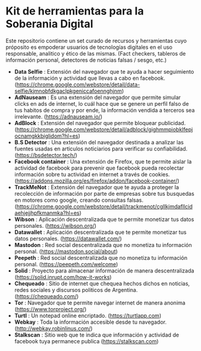 # Kit de herramientas para la Soberania Digital
Este repositorio contiene un set curado de recursos y herramientas cuyo próposito es empoderar usuarios de tecnologías digitales en el uso responsable, analitico y ético de las mismas. (Fact checkers, tableros de información personal, detectores de noticias falsas / sesgo, etc.)

* **Data Selfie** : Extensión del navegador que te ayuda a hacer seguimiento de la información y actividad que llevas a cabo en facebook.
(https://chrome.google.com/webstore/detail/data-selfie/kjmnobfdkgaclpkgeniccafoennghjnm)
* **AdNauseam** : Es una extensión del navegador que permite simular clicks en ads de internet, lo cuál hace que se genere un perfil falso de tus habitos de compra y por ende, la información vendida a terceros sea irrelevante.
(https://adnauseam.io/)
* **AdBlock** : Extensión del navegador que permite bloquear publicidad. (https://chrome.google.com/webstore/detail/adblock/gighmmpiobklfepjocnamgkkbiglidom?hl=es)
* **B.S Detector** : Una extensión del navegador destinada a analizar las fuentes usadas en articulos noticiarios para verificar su confiabilidad. (https://bsdetector.tech/)
* **Facebook container** : Una extensión de Firefox, que te permite aislar la actividad de facebook para prevenir que facebook pueda recolectar información sobre tu actividad en internet a través de cookies. (https://addons.mozilla.org/es/firefox/addon/facebook-container/)
* **TrackMeNot** : Extensión del navegador que te ayuda a proteger la recolección de información por parte de empresas sobre tus busquedas en motores como google, creando consultas falsas. (https://chrome.google.com/webstore/detail/trackmenot/cgllkjmdafllcidaehjejjhpfkmanmka?hl=es)
* **Wibson** : Aplicación descentralizada que te permite monetizar tus datos personales. (https://wibson.org/)
* **Datawallet** : Aplicación descentralizada que te permite monetizar tus datos personales. (https://datawallet.com/)
* **Mastodon** : Red social descentralizada que no monetiza tu información personal. (https://mastodon.social/about)
* **Peepeth** : Red social descentralizada que no monetiza tu información personal. (https://peepeth.com/welcome)
* **Solid** : Proyecto para almacenar información de manera descentralizada (https://solid.inrupt.com/how-it-works)
* **Chequeado** : Sitio de internet que chequea hechos dichos en noticias, redes sociales y discursos politicos de Argentina. (https://chequeado.com/)
* **Tor** : Navegador que te permite navegar internet de manera anonima (https://www.torproject.org/)
* **Turtl** : Un notepad online encriptado. (https://turtlapp.com)
* **Webkay** : Toda la información accesible desde tu navegador. (http://webkay.robinlinus.com/)
* **Stalkscan** : Sitio web que te indica que información y actividad de facebook tuya permanece publica (https://stalkscan.com)

